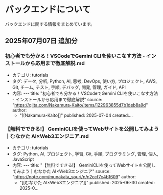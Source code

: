 # バックエンドについて

バックエンドに関する情報をまとめています。


## 2025年07月07日 追加分

### 初心者でも分かる！VSCodeでGemini CLIを使いこなす方法 - インストールから応用まで徹底解説.md
- カテゴリ: tutorials
- タグ: データ, 分析, Python, AI, 思考, DevOps, 使い方, プロジェクト, AWS, Git, チーム, テスト, 手順, デバッグ, 開発, 管理, ガイド, API
- 内容: ---
title: "初心者でも分かる！VSCodeでGemini CLIを使いこなす方法 - インストールから応用まで徹底解説"
source: "https://qiita.com/Nakamura-Kaito/items/122963855d7b1deb8a9d"
author:
  - "[[Nakamura-Kaito]]"
published: 2025-07-04
created:...

### 【無料でできる!】 GeminiCLIを使ってWebサイトを公開してみよう｜むなかた AI×Web3エンジニア.md
- カテゴリ: tutorials
- タグ: Python, AI, プロジェクト, 学習, Git, 手順, プログラミング, 管理, 個人, JavaScript
- 内容: ---
title: "【無料でできる!】 GeminiCLIを使ってWebサイトを公開してみよう｜むなかた AI×Web3エンジニア"
source: "https://note.com/munakata_souri/n/n2ccf7c4b1609"
author:
  - "[[むなかた AI×Web3エンジニア]]"
published: 2025-06-30
created: 2025-0...

